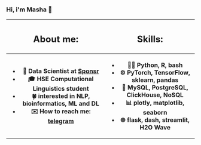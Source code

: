 ### Hi, i'm Masha 👋 

<table>
<tr>
<th> <h2> About me: </h2> </th>
<th> <h2>  Skills: </h2>  </th>
</tr>
<tr>
<th>

- 🔭 Data Scientist at [Sponsr](https://sponsr.ru) 
- 🎓 HSE Computational Linguistics student  
- 🍀 interested in NLP, bioinformatics, ML and DL
- ✉️ How to reach me: [telegram](https://t.me/knapweedss)
</th>
<th>

- 👩‍💻 Python, R, bash
- ⚙️ PyTorch, TensorFlow, sklearn, pandas
- 📀 MySQL, PostgreSQL, ClickHouse, NoSQL
- 📊 plotly, matplotlib, seaborn
- 🌐 flask, dash, streamlit, H2O Wave 

</th>
</tr>
</table>

